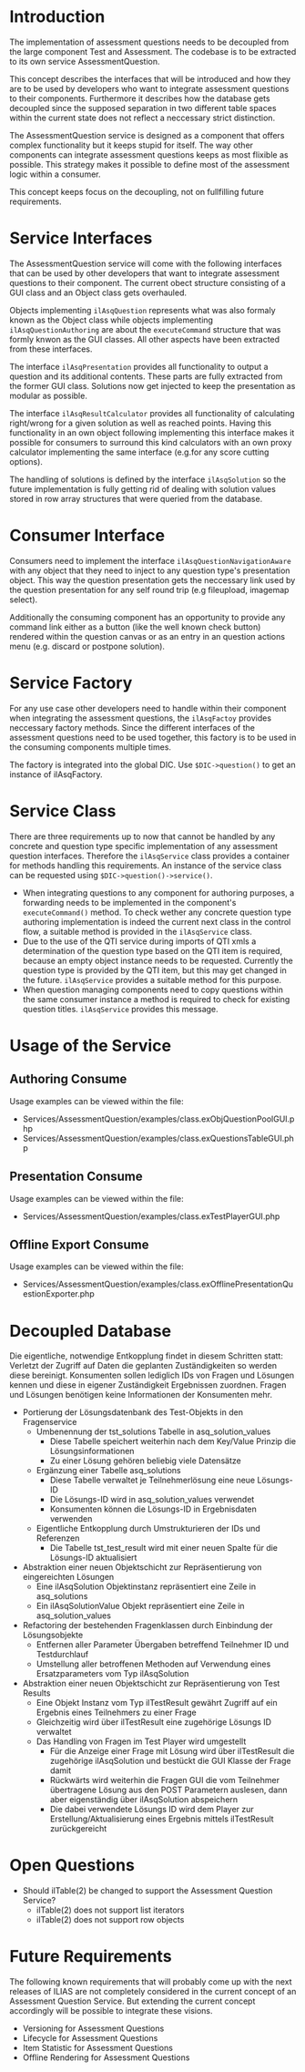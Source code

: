 # Introduction

The implementation of assessment questions needs to be decoupled from the large component Test and Assessment. The codebase is to be extracted to its own service AssessmentQuestion.

This concept describes the interfaces that will be introduced and how they are to be used by developers who want to integrate assessment questions to their components. Furthermore it describes how the database gets decoupled since the supposed separation in two different table spaces within the current state does not reflect a neccessary strict distinction.

The AssessmentQuestion service is designed as a component that offers complex functionality but it keeps stupid for itself. The way other components can integrate assessment questions keeps as most flixible as possible. This strategy makes it possible to define most of the assessment logic within a consumer.

This concept keeps focus on the decoupling, not on fullfilling future requirements.

# Service Interfaces

The AssessmentQuestion service will come with the following interfaces that can be used by other developers that want to integrate assessment questions to their component. The current obect structure consisting of a GUI class and an Object class gets overhauled.

Objects implementing `ilAsqQuestion` represents what was also formaly known as the Object class while objects implementing `ilAsqQuestionAuthoring` are about the `executeCommand` structure that was formly knwon as the GUI classes. All other aspects have been extracted from these interfaces.

The interface `ilAsqPresentation` provides all functionality to output a question and its additional contents. These parts are fully extracted from the former GUI class. Solutions now get injected to keep the presentation as modular as possible.

The interface `ilAsqResultCalculator` provides all functionality of calculating right/wrong for a given solution as well as reached points. Having this functionality in an own object following implementing this interface makes it possible for consumers to surround this kind calculators with an own proxy calculator implementing the same interface (e.g.for any score cutting options).

The handling of solutions is defined by the interface `ilAsqSolution` so the future implementation is fully getting rid of dealing with solution values stored in row array structures that were queried from the database.

# Consumer Interface

Consumers need to implement the interface `ilAsqQuestionNavigationAware` with any object that they need to inject to any question type's presentation object. This way the question presentation gets the neccessary link used by the question presentation for any self round trip (e.g fileupload, imagemap select).

Additionally the consuming component has an opportunity to provide any command link either as a button (like the well known check button) rendered within the question canvas or as an entry in an question actions menu (e.g. discard or postpone solution).

# Service Factory

For any use case other developers need to handle within their component when integrating the assessment questions, the `ilAsqFactoy` provides neccessary factory methods. Since the different interfaces of the assessment questions need to be used together, this factory is to be used in the consuming components multiple times.

The factory is integrated into the global DIC. Use `$DIC->question()` to get an instance of ilAsqFactory.

# Service Class

There are three requirements up to now that cannot be handled by any concrete and question type specific implementation of any assessment question interfaces. Therefore the `ilAsqService` class provides a container for methods handling this requirements. An instance of the service class can be requested using `$DIC->question()->service()`.

* When integrating questions to any component for authoring purposes, a forwarding needs to be implemented in the component's `executeCommand()` method. To check wether any concrete question type authoring implementation is indeed the current next class in the control flow, a suitable method is provided in the `ilAsqService` class.
* Due to the use of the QTI service during imports of QTI xmls a determination of the question type based on the QTI item is required, because an empty object instance needs to be requested. Currently the question type is provided by the QTI item, but this may get changed in the future. `ilAsqService` provides a suitable method for this purpose.
* When question managing components need to copy questions within the same consumer instance a method is required to check for existing question titles. `ilAsqService` provides this message.

# Usage of the Service

## Authoring Consume

Usage examples can be viewed within the file:  
* Services/AssessmentQuestion/examples/class.exObjQuestionPoolGUI.php
* Services/AssessmentQuestion/examples/class.exQuestionsTableGUI.php

## Presentation Consume

Usage examples can be viewed within the file:  
* Services/AssessmentQuestion/examples/class.exTestPlayerGUI.php

## Offline Export Consume

Usage examples can be viewed within the file:  
* Services/AssessmentQuestion/examples/class.exOfflinePresentationQuestionExporter.php

# Decoupled Database

Die eigentliche, notwendige Entkopplung findet in diesem Schritten statt: Verletzt der Zugriff auf Daten die geplanten Zuständigkeiten so werden diese bereinigt. Konsumenten sollen lediglich IDs von Fragen und Lösungen kennen und diese in eigener Zuständigkeit Ergebnissen zuordnen. Fragen und Lösungen benötigen keine Informationen der Konsumenten mehr.

* Portierung der Lösungsdatenbank des Test-Objekts in den Fragenservice
    * Umbenennung der tst_solutions Tabelle in asq_solution_values
        * Diese Tabelle speichert weiterhin nach dem Key/Value Prinzip die Lösungsinformationen
        * Zu einer Lösung gehören beliebig viele Datensätze
    * Ergänzung einer Tabelle asq_solutions
        * Diese Tabelle verwaltet je Teilnehmerlösung eine neue Lösungs-ID
        * Die Lösungs-ID wird in asq_solution_values verwendet
        * Konsumenten können die Lösungs-ID in Ergebnisdaten verwenden
    * Eigentliche Entkopplung durch Umstrukturieren der IDs und Referenzen
        * Die Tabelle tst_test_result wird mit einer neuen Spalte für die Lösungs-ID aktualisiert
* Abstraktion einer neuen Objektschicht zur Repräsentierung von eingereichten Lösungen
    * Eine ilAsqSolution Objektinstanz repräsentiert eine Zeile in asq_solutions
    * Ein ilAsqSolutionValue Objekt repräsentiert eine Zeile in asq_solution_values
* Refactoring der bestehenden Fragenklassen durch Einbindung der Lösungsobjekte
    * Entfernen aller Parameter Übergaben betreffend Teilnehmer ID und Testdurchlauf
    * Umstellung aller betroffenen Methoden auf Verwendung eines Ersatzparameters vom Typ ilAsqSolution
* Abstraktion einer neuen Objektschicht zur Repräsentierung von Test Results
    * Eine Objekt Instanz vom Typ ilTestResult gewährt Zugriff auf ein Ergebnis eines Teilnehmers zu einer Frage
    * Gleichzeitig wird über ilTestResult eine zugehörige Lösungs ID verwaltet
    * Das Handling von Fragen im Test Player wird umgestellt
        * Für die Anzeige einer Frage mit Lösung wird über ilTestResult die zugehörige ilAsqSolution und bestückt die GUI Klasse der Frage damit
        * Rückwärts wird weiterhin die Fragen GUI die vom Teilnehmer übertragene Lösung aus den POST Parametern auslesen, dann aber eigenständig über ilAsqSolution abspeichern
        * Die dabei verwendete Lösungs ID wird dem Player zur Erstellung/Aktualisierung eines Ergebnis mittels ilTestResult zurückgereicht

# Open Questions

* Should ilTable(2) be changed to support the Assessment Question Service?
    * ilTable(2) does not support list iterators
    * ilTable(2) does not support row objects

# Future Requirements

The following known requirements that will probably come up with the next releases of ILIAS are not completely considered in the current concept of an Assessment Question Service. But extending the current concept accordingly will be possible to integrate these visions.

* Versioning for Assessment Questions
* Lifecycle for Assessment Questions
* Item Statistic for Assessment Questions
* Offline Rendering for Assessment Questions